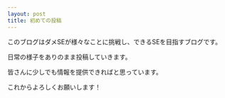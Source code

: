 ```yaml
---
layout: post
title: 初めての投稿
---
```


このブログはダメSEが様々なことに挑戦し、できるSEを目指すブログです。  
  
日常の様子をありのまま投稿していきます。  
  
皆さんに少しでも情報を提供できればと思っています。  
  
これからよろしくお願いします！  



